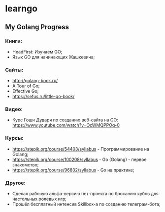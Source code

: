 # learngo
## My Golang Progress

### Книги:
* HeadFirst: Изучаем GO;
* Язык GO для начинающих Жашкевича;

### Сайты:
* http://golang-book.ru/
* A Tour of Go;
* Effective Go;
* https://sefus.ru/little-go-book/

### Видео:
* Курс Гоши Дударя по созданию веб-сайта на GO: https://www.youtube.com/watch?v=OcWMQPPOq-0

### Курсы: 
* https://stepik.org/course/54403/syllabus - Программирование на Golang;
* https://stepik.org/course/100208/syllabus - Go (Golang) - первое знакомство;
* https://stepik.org/course/96832/syllabus - Go на практике;

### Другое:
* Сделал рабочую альфа-версию пет-проекта по бросанию кубов для настольных ролевых игр;
* Прошёл бесплатный интенсив Skillbox-а по созданию телеграм-бота;
